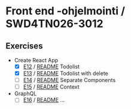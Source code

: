 # Front end -ohjelmointi / SWD4TN026-3012

## Exercises

- Create React App
  - [x] [E12](/todo) / [README](/todo/README.md) Todolist
  - [x] [E13](/todo2) / [README](/todo2/README.md) Todolist with delete
  - [ ] [E14](/separatecomponents) / [README](/separatecomponents/README.md) Separate Components
  - [ ] [E15](/context) / [README](/context/README.md) Context
- GraphQL
  - [ ] [E16]() / [README]() ...
